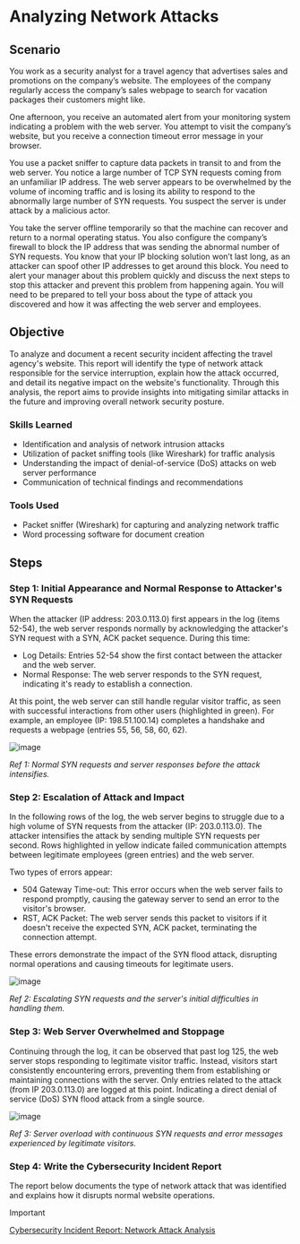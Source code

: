 # Analyzing Network Attacks

## Scenario
You work as a security analyst for a travel agency that advertises sales and promotions on the company’s website. The employees of the company regularly access the company’s sales webpage to search for vacation packages their customers might like.

One afternoon, you receive an automated alert from your monitoring system indicating a problem with the web server. You attempt to visit the company’s website, but you receive a connection timeout error message in your browser.

You use a packet sniffer to capture data packets in transit to and from the web server. You notice a large number of TCP SYN requests coming from an unfamiliar IP address. The web server appears to be overwhelmed by the volume of incoming traffic and is losing its ability to respond to the abnormally large number of SYN requests. You suspect the server is under attack by a malicious actor.

You take the server offline temporarily so that the machine can recover and return to a normal operating status. You also configure the company’s firewall to block the IP address that was sending the abnormal number of SYN requests. You know that your IP blocking solution won’t last long, as an attacker can spoof other IP addresses to get around this block. You need to alert your manager about this problem quickly and discuss the next steps to stop this attacker and prevent this problem from happening again. You will need to be prepared to tell your boss about the type of attack you discovered and how it was affecting the web server and employees.

## Objective

To analyze and document a recent security incident affecting the travel agency's website. This report will identify the type of network attack responsible for the service interruption, explain how the attack occurred, and detail its negative impact on the website's functionality. Through this analysis, the report aims to provide insights into mitigating similar attacks in the future and improving overall network security posture.

### Skills Learned

- Identification and analysis of network intrusion attacks
- Utilization of packet sniffing tools (like Wireshark) for traffic analysis
- Understanding the impact of denial-of-service (DoS) attacks on web server performance
- Communication of technical findings and recommendations

### Tools Used

- Packet sniffer (Wireshark) for capturing and analyzing network traffic
- Word processing software for document creation

## Steps

### Step 1: Initial Appearance and Normal Response to Attacker's SYN Requests

When the attacker (IP address: 203.0.113.0) first appears in the log (items 52-54), the web server responds normally by acknowledging the attacker's SYN request with a SYN, ACK packet sequence. During this time:
- Log Details: Entries 52-54 show the first contact between the attacker and the web server.
- Normal Response: The web server responds to the SYN request, indicating it's ready to establish a connection.

At this point, the web server can still handle regular visitor traffic, as seen with successful interactions from other users (highlighted in green). For example, an employee (IP: 198.51.100.14) completes a handshake and requests a webpage (entries 55, 56, 58, 60, 62).

![image](https://github.com/user-attachments/assets/046ea05b-be3f-4cd6-9d2a-1451d5d1a6ae) 

*Ref 1: Normal SYN requests and server responses before the attack intensifies.*

### Step 2: Escalation of Attack and Impact

In the following rows of the log, the web server begins to struggle due to a high volume of SYN requests from the attacker (IP: 203.0.113.0). The attacker intensifies the attack by sending multiple SYN requests per second. Rows highlighted in yellow indicate failed communication attempts between legitimate employees (green entries) and the web server.

Two types of errors appear:

- 504 Gateway Time-out: This error occurs when the web server fails to respond promptly, causing the gateway server to send an error to the visitor's browser.
- RST, ACK Packet: The web server sends this packet to visitors if it doesn't receive the expected SYN, ACK packet, terminating the connection attempt.

These errors demonstrate the impact of the SYN flood attack, disrupting normal operations and causing timeouts for legitimate users.

![image](https://github.com/user-attachments/assets/535aff87-3766-4e2c-b4c4-aadfdda6cb33) 

*Ref 2: Escalating SYN requests and the server's initial difficulties in handling them.*

### Step 3: Web Server Overwhelmed and Stoppage

Continuing through the log, it can be observed that past log 125, the web server stops responding to legitimate visitor traffic. Instead, visitors start consistently encountering errors, preventing them from establishing or maintaining connections with the server. Only entries related to the attack (from IP 203.0.113.0) are logged at this point. Indicating a direct denial of service (DoS) SYN flood attack from a single source.

![image](https://github.com/user-attachments/assets/5dce9836-191e-431e-ad52-06d3d725360c) 

*Ref 3: Server overload with continuous SYN requests and error messages experienced by legitimate visitors.*

### Step 4: Write the Cybersecurity Incident Report

The report below documents the type of network attack that was identified and explains how it disrupts normal website operations.

> [!IMPORTANT]
> [Cybersecurity Incident Report: Network Attack Analysis](https://docs.google.com/viewer?url=https://github.com/user-attachments/files/16277210/Cybersecurity.Incident.Report_.Network.Attack.Analysis.docx)
